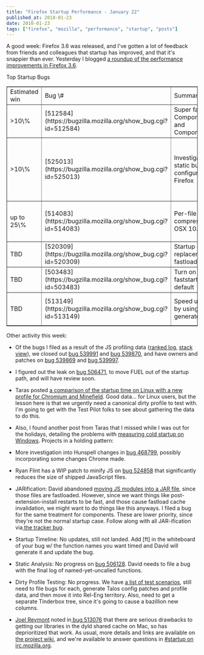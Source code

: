 ```yaml
---
title: "Firefox Startup Performance - January 22"
published_at: 2010-01-23
date: 2010-01-23
tags: ["firefox", "mozilla", "performance", "startup", "posts"]
---
```

A good week: Firefox 3.6 was released, and I've gotten a lot of feedback from friends and colleagues that startup has improved, and that it's snappier than ever. Yesterday I blogged [a roundup of the performance improvements in Firefox 3.6](http://autonome.wordpress.com/2010/01/21/firefox-3-6-performance-startup-and-snappiness-improvements/).

Top Startup Bugs
<!-- table\#ts \{ border: 1px solid silver; \} -->
<table id="ts" border="1" cellspacing="0" cellpadding="2">
<tbody>
<tr>
<td class="s0">Estimated win</td>
<td class="s1">Bug \#</td>
<td class="s1">Summary</td>
<td class="s1">Owner</td>
<td class="s1">Status</td>
<td class="s1">Notes</td>
</tr>
<tr>
<td class="s2">>10\%</td>
<td class="s3">[512584](https://bugzilla.mozilla.org/show_bug.cgi?id=512584)</td>
<td class="s4">Super fast paths for Components.classes and Components.interfaces</td>
<td class="s4">Taras Glek</td>
<td class="s4">in progress</td>
<td>Taras is traveling, says he'll close it out when he returns.</td>
</tr>
<tr>
<td class="s2">>10\%</td>
<td class="s3">[525013](https://bugzilla.mozilla.org/show_bug.cgi?id=525013)</td>
<td class="s4">Investigate a more static build configuration of Firefox</td>
<td class="s4">Joel Reymont</td>
<td class="s4">in progress</td>
<td class="s4">More great data from Zack and Joel. See PDF charts of the different build configurations tested on different hard-drive speeds for [Mac](https://bugzilla.mozilla.org/attachment.cgi?id=422607) and for [Linux](https://bugzilla.mozilla.org/attachment.cgi?id=423007).</td>
</tr>
<tr>
<td class="s2">up to 25\%</td>
<td class="s3">[514083](https://bugzilla.mozilla.org/show_bug.cgi?id=514083)</td>
<td class="s4">Per-file HFS+ compression on Mac OSX 10.6</td>
<td class="s4">Joel Reymont</td>
<td class="s4">in progress</td>
<td class="s4">Conclusion is that we need to make this happen via the installer, as well as the updater, since modifying files results in decompression. Need to find an owner for this still.</td>
</tr>
<tr>
<td class="s2">TBD</td>
<td class="s3">[520309](https://bugzilla.mozilla.org/show_bug.cgi?id=520309)</td>
<td class="s4">Startup cache: replacement for fastload cache</td>
<td class="s4">Ben Hsieh</td>
<td class="s4">in progress</td>
<td class="s4">Considering moving back to the simpler caching approach.</td>
</tr>
<tr>
<td class="s2">TBD</td>
<td class="s3">[503483](https://bugzilla.mozilla.org/show_bug.cgi?id=503483)</td>
<td class="s4">Turn on --enable-faststart for Firefox by default</td>
<td class="s4">Dietrich</td>
<td class="s4">needs testing</td>
<td class="s4">Started talking with Rob Strong about making the changes to the NSIS installer to make this happen.</td>
</tr>
<tr>
<td class="s2">TBD</td>
<td class="s3">[513149](https://bugzilla.mozilla.org/show_bug.cgi?id=513149)</td>
<td class="s4">Speed up CSS parsing by using a machine generated lexer</td>
<td class="s4">Zack Weinberg</td>
<td class="s4">Zack's blocked on other work</td>
<td class="s4">No update.Taras says about 6\% of startup spent parsing CSS.</td>
</tr>
</tbody>
</table>
Other activity this week:

*   Of the bugs I filed as a result of the JS profiling data ([ranked log](http://spreadsheets.google.com/pub?key=t98ryMyoZx3Su0Pw7wz0anQ&output=html), [stack view](http://people.mozilla.org/~dietrich/startup-js-win.txt)), we closed out [bug 539991](https://bugzilla.mozilla.org/show_bug.cgi?id=539991) and [bug  539870](https://bugzilla.mozilla.org/show_bug.cgi?id=539870), and have owners and patches on [bug 539869](https://bugzilla.mozilla.org/show_bug.cgi?id=539869) and [bug  539997](https://bugzilla.mozilla.org/show_bug.cgi?id=539997).
*   I figured out the leak on [bug 506471](https://bugzilla.mozilla.org/show_bug.cgi?id=506471), to move FUEL out of the startup path, and will have review soon.
*   Taras posted [a comparison of the startup time on Linux with a new profile for Chromium and Minefield](http://blog.mozilla.com/tglek/2010/01/19/chromium-vs-minefield-cold-startup-performance-comparison/). Good data... for Linux users, but the lesson here is that we urgently need a canonical dirty profile to test with. I'm going to get with the Test Pilot folks to see about gathering the data to do this.
*   Also, I found another post from Taras that I missed while I was out for the holidays, detailing the problems with [measuring cold startup on Windows](http://blog.mozilla.com/tglek/2010/01/04/windows-7-startup-exploration/).
Projects in a holding pattern:

*   More investigation into Hunspell changes in [bug  468799](https://bugzilla.mozilla.org/show_bug.cgi?id=468779), possibly incorporating some changes Chrome made.
*   Ryan Flint has a WIP patch to minify JS on [bug  524858](https://bugzilla.mozilla.org/show_bug.cgi?id=524858) that significantly reduces the size of shipped JavaScript  files.
*   JARification: David abandoned [moving JS          modules into a JAR file](https://bugzilla.mozilla.org/show_bug.cgi?id=509755), since those files are fastloaded.         However, since we want things like post-extension-install  restarts  to   be     fast, and those cause fastload cache invalidation,  we might   want  to   do   things like this anyways. I filed a bug for  the same   treatment  for     components. These are lower priority,  since they're   not the  normal     startup case. Follow along with all  JAR-ification   via[ the         tracker  bug](https://bugzilla.mozilla.org/show_bug.cgi?id=513027).
*   Startup Timeline: No updates, still not landed. Add [ft] in the        whiteboard of your bug w/ the function names you want timed and David        will generate it and update the bug.
*   Static Analysis: No progress on [bug        506128](https://bugzilla.mozilla.org/show_bug.cgi?id=506128).  David needs to file a bug with the final log of        named-yet-uncalled  functions.
*   Dirty Profile Testing: No progress. We have [a list of test scenarios](https://wiki.mozilla.org/Firefox/Sprints/Startup_Time_Improvements\#Test_Coverage), still need to file        bugs  for each, generate Talos config patches and profile data, and    then     move  it into Rel-Eng territory. Also, need to get a separate       Tinderbox  tree,  since it's going to cause a bazillion new  columns.
*   [Joel        Reymont](http://wagerlabs.com/) noted in[ bug        513076](https://bugzilla.mozilla.org/show_bug.cgi?id=513076) that there are serious drawbacks to getting our libraries  in       the dyld  shared cache on Mac, so has deprioritized that work.
As usual, more details and links are  available on [the       project wiki](https://wiki.mozilla.org/Firefox/Projects/Startup_Time_Improvements), and we're available to answer questions in [\#startup on irc.mozilla.org](irc://irc.mozilla.org/\#startup).